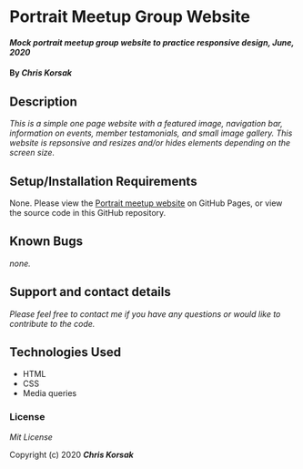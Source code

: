 # Portrait Meetup Group Website

#### _Mock portrait meetup group website to practice responsive design,  June, 2020_

#### By _**Chris Korsak**_

## Description

_This is a simple one page website with a featured image, navigation bar, information on events, member testamonials, and small image gallery. This website is repsonsive and resizes and/or hides elements depending on the screen size._

## Setup/Installation Requirements

None. Please view the [Portrait meetup website](http://google.com) on GitHub Pages, or view the source code in this GitHub repository.

## Known Bugs

_none._

## Support and contact details

_Please feel free to contact me if you have any questions or would like to contribute to the code._

## Technologies Used

* HTML
* CSS
* Media queries

### License

*Mit License*

Copyright (c) 2020 **_Chris Korsak_**